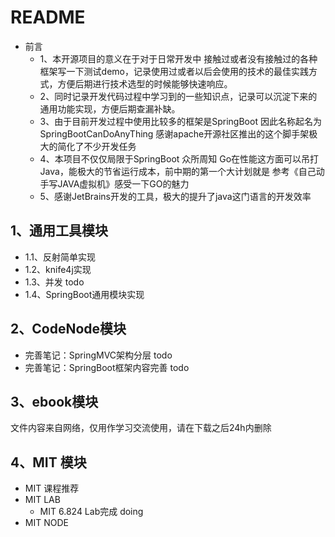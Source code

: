 # README
- 前言
  - 1、本开源项目的意义在于对于日常开发中 接触过或者没有接触过的各种框架写一下测试demo，记录使用过或者以后会使用的技术的最佳实践方式，方便后期进行技术选型的时候能够快速响应。
  - 2、同时记录开发代码过程中学习到的一些知识点，记录可以沉淀下来的通用功能实现，方便后期查漏补缺。
  - 3、由于目前开发过程中使用比较多的框架是SpringBoot 因此名称起名为 SpringBootCanDoAnyThing 感谢apache开源社区推出的这个脚手架极大的简化了不少开发任务
  - 4、本项目不仅仅局限于SpringBoot 众所周知 Go在性能这方面可以吊打Java，能极大的节省运行成本，前中期的第一个大计划就是 参考《自己动手写JAVA虚拟机》感受一下GO的魅力
  - 5、感谢JetBrains开发的工具，极大的提升了java这门语言的开发效率
## 1、通用工具模块
- 1.1、反射简单实现
- 1.2、knife4j实现
- 1.3、并发 todo
- 1.4、SpringBoot通用模块实现
## 2、CodeNode模块
- 完善笔记：SpringMVC架构分层 todo
- 完善笔记：SpringBoot框架内容完善 todo

## 3、ebook模块
文件内容来自网络，仅用作学习交流使用，请在下载之后24h内删除
## 4、MIT 模块
- MIT 课程推荐
- MIT LAB
  - MIT 6.824 Lab完成 doing
- MIT NODE